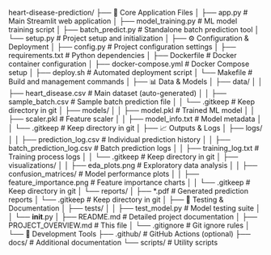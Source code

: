 heart-disease-prediction/
├── 📄 Core Application Files
│   ├── app.py                     # Main Streamlit web application
│   ├── model_training.py          # ML model training script
│   ├── batch_predict.py           # Standalone batch prediction tool
│   └── setup.py                   # Project setup and initialization
│
├── ⚙️ Configuration & Deployment
│   ├── config.py                  # Project configuration settings
│   ├── requirements.txt           # Python dependencies
│   ├── Dockerfile                 # Docker container configuration
│   ├── docker-compose.yml         # Docker Compose setup
│   ├── deploy.sh                  # Automated deployment script
│   └── Makefile                   # Build and management commands
│
├── 📊 Data & Models
│   ├── data/
│   │   ├── heart_disease.csv      # Main dataset (auto-generated)
│   │   ├── sample_batch.csv       # Sample batch prediction file
│   │   └── .gitkeep              # Keep directory in git
│   ├── models/
│   │   ├── model.pkl              # Trained ML model
│   │   ├── scaler.pkl             # Feature scaler
│   │   ├── model_info.txt         # Model metadata
│   │   └── .gitkeep              # Keep directory in git
│
├── 📈 Outputs & Logs
│   ├── logs/
│   │   ├── prediction_log.csv     # Individual prediction history
│   │   ├── batch_prediction_log.csv # Batch prediction logs
│   │   ├── training_log.txt       # Training process logs
│   │   └── .gitkeep              # Keep directory in git
│   ├── visualizations/
│   │   ├── eda_plots.png          # Exploratory data analysis
│   │   ├── confusion_matrices/    # Model performance plots
│   │   ├── feature_importance.png # Feature importance charts
│   │   └── .gitkeep              # Keep directory in git
│   └── reports/
│       ├── *.pdf                  # Generated prediction reports
│       └── .gitkeep              # Keep directory in git
│
├── 🧪 Testing & Documentation
│   ├── tests/
│   │   ├── test_model.py          # Model testing suite
│   │   └── __init__.py
│   ├── README.md                  # Detailed project documentation
│   ├── PROJECT_OVERVIEW.md        # This file
│   └── .gitignore                 # Git ignore rules
│
└── 🔧 Development Tools
    ├── .github/                   # GitHub Actions (optional)
    ├── docs/                      # Additional documentation
    └── scripts/                   # Utility scripts